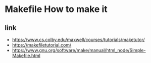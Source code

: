 # Makefile How to make it

## link
* https://www.cs.colby.edu/maxwell/courses/tutorials/maketutor/
* https://makefiletutorial.com/
* https://www.gnu.org/software/make/manual/html_node/Simple-Makefile.html
